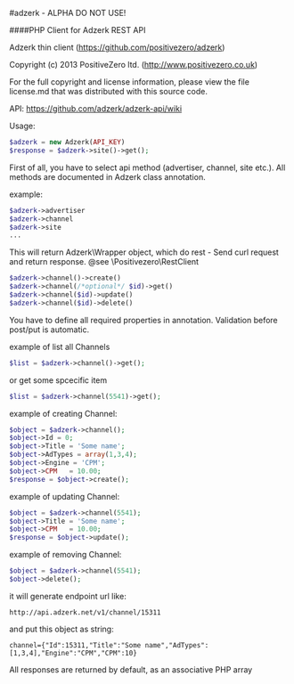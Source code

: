 #adzerk - ALPHA DO NOT USE!

####PHP Client for Adzerk REST API

Adzerk thin client (https://github.com/positivezero/adzerk)

Copyright (c) 2013 PositiveZero ltd. (http://www.positivezero.co.uk)
 
For the full copyright and license information, please view
the file license.md that was distributed with this source code.
 
API: https://github.com/adzerk/adzerk-api/wiki
 
Usage:

```php
$adzerk = new Adzerk(API_KEY)
$response = $adzerk->site()->get();
```

First of all, you have to select api method (advertiser, channel, site etc.).
All methods are documented in Adzerk class annotation.

example:
```php
$adzerk->advertiser
$adzerk->channel
$adzerk->site
...
```
 
This will return Adzerk\Wrapper object, which do rest - Send curl request and return response.
@see \Positivezero\RestClient
```php
$adzerk->channel()->create()
$adzerk->channel(/*optional*/ $id)->get()
$adzerk->channel($id)->update()
$adzerk->channel($id)->delete()
```

You have to define all required properties in annotation. Validation before post/put is automatic.

example of list all Channels
```php
$list = $adzerk->channel()->get();
```
or get some spcecific item
```php
$list = $adzerk->channel(5541)->get();
```
 
example of creating Channel:
```php
$object = $adzerk->channel();
$object->Id = 0;
$object->Title = 'Some name';
$object->AdTypes = array(1,3,4);
$object->Engine = 'CPM';
$object->CPM   = 10.00;
$response = $object->create();
```

example of updating Channel:
```php
$object = $adzerk->channel(5541);
$object->Title = 'Some name';
$object->CPM   = 10.00;
$response = $object->update();
```

example of removing Channel:
```php
$object = $adzerk->channel(5541);
$object->delete();
```

it will generate endpoint url like:
```
http://api.adzerk.net/v1/channel/15311
```

and put this object as string:
```
channel={"Id":15311,"Title":"Some name","AdTypes":[1,3,4],"Engine":"CPM","CPM":10}
```
 
All responses are returned by default, as an associative PHP array